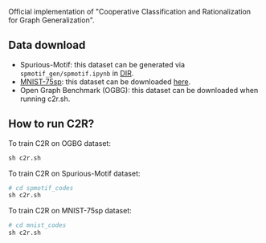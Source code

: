 Official implementation of "Cooperative Classification and Rationalization for Graph Generalization".

## Data download
- Spurious-Motif: this dataset can be generated via `spmotif_gen/spmotif.ipynb` in [DIR](https://github.com/Wuyxin/DIR-GNN/tree/main). 
- [MNIST-75sp](https://github.com/bknyaz/graph_attention_pool): this dataset can be downloaded [here](https://drive.google.com/drive/folders/1Prc-n9Nr8-5z-xphdRScftKKIxU4Olzh).
- Open Graph Benchmark (OGBG): this dataset can be downloaded when running c2r.sh.


## How to run C2R?

To train C2R on OGBG dataset:

```python
sh c2r.sh
```

To train C2R on Spurious-Motif dataset:

```python
# cd spmotif_codes
sh c2r.sh
```

To train C2R on MNIST-75sp dataset:

```python
# cd mnist_codes
sh c2r.sh
```


